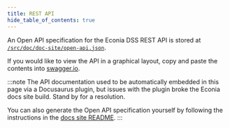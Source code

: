 ```yaml
---
title: REST API
hide_table_of_contents: true
---
```


An Open API specification for the Econia DSS REST API is stored at [`/src/doc/doc-site/open-api.json`](https://github.com/econia-labs/econia/blob/main/doc/doc-site/openapi.json).

If you would like to view the API in a graphical layout, copy and paste the contents into [swagger.io](https://editor.swagger.io/).

:::note
The API documentation used to be automatically embedded in this page via a Docusaurus plugin, but issues with the plugin broke the Econia docs site build.
Stand by for a resolution.

You can also generate the Open API specification yourself by following the instructions in the [docs site README](https://github.com/econia-labs/econia/tree/main/doc/doc-site).
:::

<!---
To update, see instructions in `/src/doc/doc-site/README.md`.
-->
